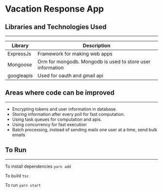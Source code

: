 # Vacation Response App

## Libraries and Technologies Used

---

| Library    | Description                                                |
| ---------- | ---------------------------------------------------------- |
| ExpressJs  | Framework for making web apps                              |
| Mongoose   | Orm for mongodb. Mongodb is used to store user information |
| googleapis | Used for oauth and gmail api                               |

## Areas where code can be improved

---

- Encrypting tokens and user information in database.
- Storing information after every poll for fast computation.
- Using task queues for computation and apis.
- Using concurrency for fast execution
- Batch processing, instead of sending mails one user at a time, send bulk emails

## To Run

---

To install dependencies `yarn add`

To build `tsc`

To run `yarn start`
